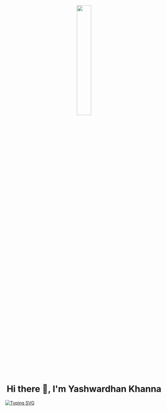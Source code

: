 <h1 align="center"> <a href="#"><img width="30%" height="auto" src="https://cdn.dribbble.com/users/420183/screenshots/2875637/octocat_github.gif" height="175px"/></a></h1>

<h1 align="center">Hi there 👋, I'm Yashwardhan Khanna</h1>

[![Typing SVG](https://readme-typing-svg.herokuapp.com?font=Montserrat&color=%239333F7&vCenter=true&lines=AI+ML+enthusiast;Computer+Science+undergrad)](https://git.io/typing-svg)
